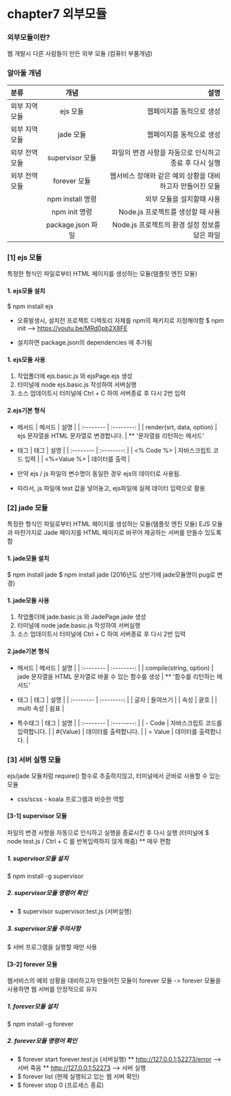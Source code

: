 # chapter7 외부모듈


### 외부모듈이란?
웹 개발시 다른 사람들이 만든 외부 모듈 (컴퓨터 부품개념)
### 알아둘 개념
| 분류 | 개념 | 설명 |
| :-------- | :--------: | --------: |
| 외부 지역 모듈 | ejs 모듈 | 웹페이지를 동적으로 생성 |
| 외부 지역 모듈 | jade 모듈 | 웹페이지를 동적으로 생성 |
| 외부 전역 모듈 | supervisor 모듈 | 파일의 변경 사항을 자동으로 인식하고 종료 후 다시 실행 |
| 외부 전역 모듈 | forever 모듈 | 웹서비스 장애와 같은 예외 상황을 대비하고자 만들어진 모듈 |
|  | npm install 명령 | 외부 모듈을 설치할때 사용 |
|  | npm init 명령 | Node.js 프로젝트를 생성할 때 사용 |
|  | package.json 파일 | Node.js 프로젝트의 환경 설정 정보를 담은 파일  |


### [1] ejs 모듈
특정한 형식인 파일로부터 HTML 페이지를 생성하는 모듈(템플릿 엔진 모듈)

#### 1. ejs모듈 설치
$ npm install ejs

* 오류발생시, 설치전 프로젝트 디렉토리 자체를 npm의 패키지로 지정해야함
$ npm init
--> https://youtu.be/MRd0pb2X8FE

* 설치하면 package.json의 dependencies 에 추가됨


#### 1. ejs모듈 사용
1. 작업폴더에 ejs.basic.js 와 ejsPage.ejs 생성
2. 터미널에 node ejs.basic.js 작성하여 서버실행
3. 소스 업데이트시 터미널에 Ctrl + C 하여 서버종료 후 다시 2번 입력

#### 2.ejs기본 형식

* 메서드
| 메서드 | 설명 | 
| :-------- | :--------: | 
| render(srt, data, option) | ejs 문자열을 HTML 문자열로 변경합니다. | 
** '문자열을 리턴하는 메서드'

* 태그 
| 태그 | 설명 | 
| :-------- | :--------: | 
| <% Code %> | 자바스크립트 코드 입력 | 
| <%=Value %> | 데이터를 출력 | 

* 만약 ejs / js 파일의 변수명이 동일한 경우 ejs의 데이터로 사용됨.
 * 따라서, js 파일에 test 값을 넣어놓고, ejs파일에 실제 데이터 입력으로 활용


### [2] jade 모듈
특정한 형식인 파일로부터 HTML 페이지를 생성하는 모듈(템플릿 엔진 모듈)
EJS 모듈과 마찬가지로 Jade 페이지를 HTML 페이지로 바꾸어 제공하는 서버를 만들수 있도록 함

#### 1. jade모듈 설치
$ npm install jade
$ npm install jade (2016년도 상반기에 jade모듈명이 pug로 변경)

#### 1. jade모듈 사용
1. 작업폴더에 jade.basic.js 와 JadePage.jade 생성
2. 터미널에 node jade.basic.js 작성하여 서버실행
3. 소스 업데이트시 터미널에 Ctrl + C 하여 서버종료 후 다시 2번 입력

#### 2.jade기본 형식

* 메서드
| 메서드 | 설명 | 
| :-------- | :--------: | 
| compile(string, option) | jade 문자열을 HTML 문자열로 바꿀 수 있는 함수를 생성 | 
** '함수를 리턴하는 메서드'

* 태그 
| 태그 | 설명 | 
| :-------- | :--------: | 
| 글자 | 들여쓰기 | 
| 속성 | 괄호 | 
| multi 속성 | 쉼표 | 

* 특수태그 
| 태그 | 설명 | 
| :-------- | :--------: | 
| - Code | 자바스크립트 코드를 입력합니다. | 
| #{Value} | 데이터를 출력합니다. | 
| = Value | 데이터를 출력합니다. | 



### [3] 서버 실행 모듈
ejs/jade 모듈처럼 require() 함수로 추출하지않고, 
터미널에서 곧바로 사용할 수 있는 모듈
* css/scss - koala 프로그램과 비슷한 역할

#### [3-1] supervisor 모듈
파일의 변경 사항을 자동으로 인식하고 실행을 종료시킨 후 다시 실행
(터미널에 $ node test.js / Ctrl + C 를 반복입력하지 않게 해줌)
** 매우 편함
##### 1. supervisor모듈 설치
$ npm install -g supervisor

##### 2. supervisor모듈 명령어 확인
* $ supervisor supervisor.test.js (서버실행)

##### 3. supervisor모듈 주의사항
$ 서버 프로그램을 실행할 때만 사용 

#### [3-2] forever 모듈
웹서비스의 예외 상황을 대비하고자 만들어진 모듈이 forever 모듈
-> forever 모듈을 사용하면 웹 서버를 안정적으로 유지

##### 1. forever모듈 설치
$ npm install -g forever

##### 2. forever모듈 명령어 확인
* $ forever start forever.test.js (서버실행)
    ** http://127.0.0.1:52273/error --> 서버 죽음
    ** http://127.0.0.1:52273       --> 서버 실행
* $ forever list (현재 실행되고 있는 웹 서버 확인)
* $ forever stop 0 (프로세스 종료)

